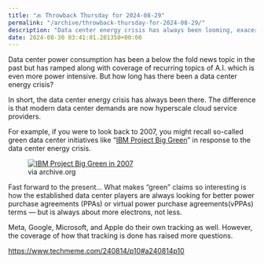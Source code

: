 ```yaml
---
title: "🔙 Throwback Thursday for 2024-08-29"
permalink: "/archive/throwback-thursday-for-2024-08-29/"
description: "Data center energy crisis has always been looming, exacerbated by modern hyperscale demands and A.I. advancements."
date: 2024-08-30 03:41:01.281350+00:00
---
```


<!-- buttondown-editor-mode: plaintext --><p>Data center power consumption has been a below the fold news topic in the past but has ramped along with coverage of recurring topics of A.I. which is even more power intensive. But how long has there been a data center energy crisis?</p><p>In short, the data center energy crisis has always been there. The difference is that modern data center demands are now hyperscale cloud service providers.</p><p>For example, if you were to look back to 2007, you might recall so-called green data center <span>initiatives</span> like “<a target="_blank" rel="noopener noreferrer nofollow" href="https://web.archive.org/web/20070514190956/http://www-03.ibm.com/press/us/en/presskit/21440.wss">IBM Project Big Green</a>” in response to the data center energy crisis.</p><figure><a href="https://web.archive.org/web/20070518070012/http://www-03.ibm.com/press/us/en/pressrelease/21524.wss" target="_blank" rel="noopener noreferrer"><img src="https://assets.buttondown.email/images/0024d31f-57b9-492c-903d-1c892651207b.png?w=960&amp;fit=max" alt="IBM Project Big Green in 2007" draggable="false" contenteditable="false"></a><figcaption>via archive.org</figcaption></figure><p><span style="color: rgb(34, 34, 34)">Fast forward to the present… What makes “green” claims so interesting is how the&nbsp;</span>established data center players are always looking for better power purchase agreements (PPAs) or virtual&nbsp;power purchase agreements(vPPAs) terms — but is always about more electrons, not less.</p><p>Meta, Google, Microsoft, and Apple do their own tracking as well. However, the coverage of how that tracking is done has raised more questions.</p><p><a target="_blank" rel="noopener noreferrer nofollow" href="https://www.techmeme.com/240814/p10#a240814p10">https://www.techmeme.com/240814/p10#a240814p10</a></p><p></p><p></p><p></p><p></p><p></p><p></p><p></p>